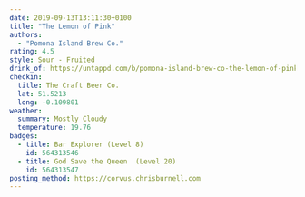 ```yaml
---
date: 2019-09-13T13:11:30+0100
title: "The Lemon of Pink"
authors:
  - "Pomona Island Brew Co."
rating: 4.5
style: Sour - Fruited
drink_of: https://untappd.com/b/pomona-island-brew-co-the-lemon-of-pink/3371091
checkin:
  title: The Craft Beer Co.
  lat: 51.5213
  long: -0.109801
weather:
  summary: Mostly Cloudy
  temperature: 19.76
badges:
  - title: Bar Explorer (Level 8)
    id: 564313546
  - title: God Save the Queen  (Level 20)
    id: 564313547
posting_method: https://corvus.chrisburnell.com
---
```

